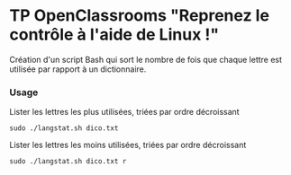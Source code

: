# TP OpenClassrooms "Reprenez le contrôle à l'aide de Linux !"

Création d'un script Bash qui sort le nombre de fois que chaque lettre est utilisée par rapport à un dictionnaire.

### Usage
Lister les lettres les plus utilisées, triées par ordre décroissant
```
sudo ./langstat.sh dico.txt
```

Lister les lettres les moins utilisées, triées par ordre décroissant
```
sudo ./langstat.sh dico.txt r
```
